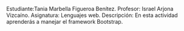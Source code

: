 Estudiante:Tania Marbella Figueroa Benítez.
Profesor: Israel Arjona Vizcaíno.
Asignatura: Lenguajes web.
Descripción: En esta actividad aprenderás a manejar el framework Bootstrap. 
